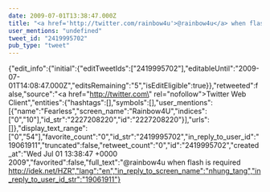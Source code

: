 ```yaml
---
date: 2009-07-01T13:38:47.000Z
title: "<a href='http://twitter.com/rainbow4u'>@rainbow4u</a> when flash is required  http://idek.net/HZR″"
user_mentions: "undefined"
tweet_id: "2419995702"
pub_type: "tweet"
---
```

{"edit_info":{"initial":{"editTweetIds":["2419995702"],"editableUntil":"2009-07-01T14:08:47.000Z","editsRemaining":"5","isEditEligible":true}},"retweeted":false,"source":"<a href=\"http://twitter.com\" rel=\"nofollow\">Twitter Web Client</a>","entities":{"hashtags":[],"symbols":[],"user_mentions":[{"name":"Fearless","screen_name":"Rainbow4U","indices":["0","10"],"id_str":"2227208220","id":"2227208220"}],"urls":[]},"display_text_range":["0","54"],"favorite_count":"0","id_str":"2419995702","in_reply_to_user_id":"19061911","truncated":false,"retweet_count":"0","id":"2419995702","created_at":"Wed Jul 01 13:38:47 +0000 2009","favorited":false,"full_text":"@rainbow4u when flash is required  http://idek.net/HZR","lang":"en","in_reply_to_screen_name":"nhung_tang","in_reply_to_user_id_str":"19061911"}
